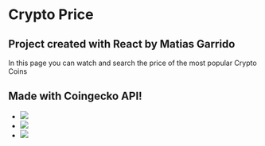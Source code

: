 # Crypto Price

## Project created with React by Matias Garrido

  In this page you can watch and search the price of the most popular Crypto Coins
  
## Made with Coingecko API!
- ![](https://user-images.githubusercontent.com/81318237/130749841-349d35f3-307f-47b0-9c02-8f82963628cc.jpg)
- ![](https://user-images.githubusercontent.com/81318237/130749925-6d40af93-de23-4a9c-8bee-3a29b4c57e63.jpg)
- ![](https://user-images.githubusercontent.com/81318237/130750221-1468da93-9b90-45b9-ae36-e8d86deb62e1.jpg)



